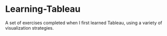 # Learning-Tableau
A set of exercises completed when I first learned Tableau, using a variety of visualization strategies. 
